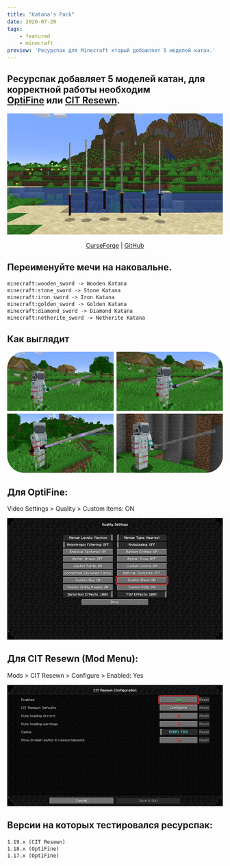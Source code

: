 ```yaml
---
title: "Katana's Pack"
date: 2020-07-20
tags:
    - featured
    - minecraft
preview: 'Ресурспак для Minecraft кторый добавляет 5 моделей катан.'
---
```


## Ресурспак добавляет 5 моделей катан, для корректной работы необходим<br> [OptiFine](https://optifine.net/downloads) или [CIT Resewn](https://www.curseforge.com/minecraft/mc-mods/cit-resewn/files).

![5 моделей катан](images/1.jpg)
<div align="center">
    <a href="https://www.curseforge.com/minecraft/texture-packs/katanas-pack">CurseForge</a>
    <span> | </span>
    <a href="https://github.com/SolinCode/Katanas-Pack">GitHub</a>
</div>

## Переименуйте мечи на наковальне.
```
minecraft:wooden_sword -> Wooden Katana
minecraft:stone_sword -> Stone Katana
minecraft:iron_sword -> Iron Katana
minecraft:golden_sword -> Golden Katana
minecraft:diamond_sword -> Diamond Katana
minecraft:netherite_sword -> Netherite Katana
```

## Как выглядит
![Как выглядят катаны в игре](images/2.webp)

## Для OptiFine:
Video Settings > Quality > Custom Items: ON

![optifine-settings](images/3.jpg)


## Для CIT Resewn (Mod Menu):
Mods > CIT Resewn > Configure > Enabled: Yes

![cit-resewn-settings](images/4.jpg)


## Версии на которых тестировался ресурспак:
```
1.19.x (CIT Resewn)
1.18.x (OptiFine)
1.17.x (OptiFine)
```
